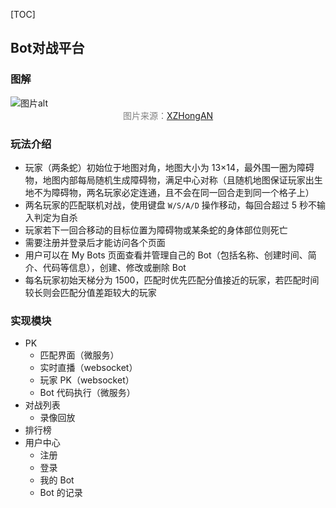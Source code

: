 [TOC]

## Bot对战平台

### 图解

<img src="https://ice2604-navi.github.io/asssets/botbattle.jpg" alt="图片alt" title="图片title">

<center><font color=gray>图片来源：<a href="https://gitee.com/XZHongAN/king-of-bots" alt="图片alt" title="图片title">XZHongAN</a> </font></center>


### 玩法介绍
- 玩家（两条蛇）初始位于地图对角，地图大小为 13×14，最外围一圈为障碍物，地图内部每局随机生成障碍物，满足中心对称（且随机地图保证玩家出生地不为障碍物，两名玩家必定连通，且不会在同一回合走到同一个格子上）
- 两名玩家的匹配联机对战，使用键盘 `W/S/A/D` 操作移动，每回合超过 5 秒不输入判定为自杀
- 玩家若下一回合移动的目标位置为障碍物或某条蛇的身体部位则死亡
- 需要注册并登录后才能访问各个页面
- 用户可以在 My Bots 页面查看并管理自己的 Bot（包括名称、创建时间、简介、代码等信息），创建、修改或删除 Bot
- 每名玩家初始天梯分为 1500，匹配时优先匹配分值接近的玩家，若匹配时间较长则会匹配分值差距较大的玩家


### 实现模块

- PK
  - 匹配界面（微服务）
  - 实时直播（websocket）
  - 玩家 PK（websocket）
  - Bot 代码执行（微服务）
- 对战列表
  - 录像回放
- 排行榜
- 用户中心
  - 注册
  - 登录
  - 我的 Bot
  - Bot 的记录
